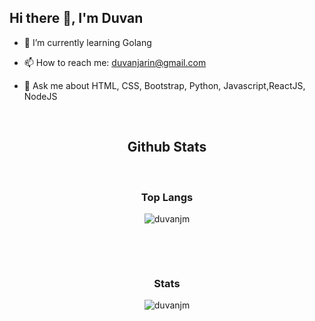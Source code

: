 ## Hi there 👋, I'm Duvan

- 🌱 I’m currently learning Golang

- 📫 How to reach me: duvanjarin@gmail.com

- 💬 Ask me about HTML, CSS, Bootstrap, Python, Javascript,ReactJS, NodeJS
<!--
**duvanjm/duvanjm** is a ✨ _special_ ✨ repository because its `README.md` (this file) appears on your GitHub profile.

Here are some ideas to get you started:

- 🔭 I’m currently working on ...

- 👯 I’m looking to collaborate on ...
- 🤔 I’m looking for help with ...
- 😄 Pronouns: ...
- ⚡ Fun fact: ...
-->

<br><h2 align="center">Github Stats</h2>

<br><h3 align="center">Top Langs</h3>
<p align="center"><img align="center" src="https://github-readme-stats.vercel.app/api/top-langs/?username=duvanjm&layout=compact&theme=highcontrast&langs_count=10%22" alt="duvanjm" /></p><br>

<br><h3 align="center">Stats</h3>
<p align="center"><img align="center" src="https://github-readme-stats.vercel.app/api?username=duvanjm&show_icons=true&theme=tokyonight" alt="duvanjm" /></p><br>

